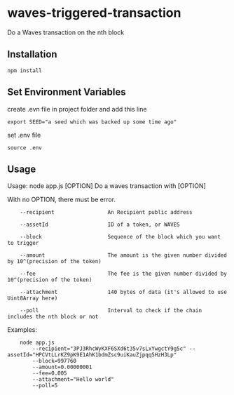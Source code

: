# waves-triggered-transaction
Do a Waves transaction on the nth block

## Installation

```
npm install
```

## Set Environment Variables

create .evn file in project folder and add this line

```
export SEED="a seed which was backed up some time ago"
```

set .env file

```
source .env
```

## Usage

Usage: node app.js [OPTION]
Do a waves transaction with [OPTION]

With no OPTION, there must be error.

```
    --recipient                 An Recipient public address

    --assetId                   ID of a token, or WAVES

    --block                     Sequence of the block which you want to trigger

    --amount                    The amount is the given number divided by 10^(precision of the token)

    --fee                       The fee is the given number divided by 10^(precision of the token)

    --attachment                140 bytes of data (it's allowed to use Uint8Array here)

    --poll                      Interval to check if the chain includes the nth block or not
```

Examples:

```
    node app.js 
        --recipient="3PJ3RhcWyKXF6SXd6t35v7sLxYwgctY9g5c" --assetId="HPCVtLLrKZ9pK9E1AhK1bdmZsc9uiKauZjpqq5HzH3Lp" 
        --block=997760
        --amount=0.00000001
        --fee=0.005
        --attachment="Hello world"
        --poll=5
```